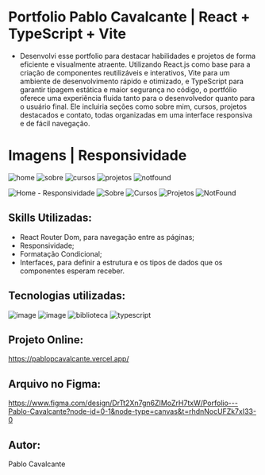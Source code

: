 # Portfolio Pablo Cavalcante | React + TypeScript + Vite

- Desenvolvi esse portfolio para destacar habilidades e projetos de forma eficiente e visualmente atraente. Utilizando React.js como base para a criação de componentes reutilizáveis e interativos, Vite para um ambiente de desenvolvimento rápido e otimizado, e TypeScript para garantir tipagem estática e maior segurança no código, o portfólio oferece uma experiência fluida tanto para o desenvolvedor quanto para o usuário final. Ele incluiria seções como sobre mim, cursos, projetos destacados e contato, todas organizadas em uma interface responsiva e de fácil navegação.

# Imagens | Responsividade
![home](https://github.com/user-attachments/assets/69f79eb6-70e3-47dd-b3e0-73bb95833098)
![sobre](https://github.com/user-attachments/assets/d473c9fd-2304-4f37-8917-e5a3f3574d09)
![cursos](https://github.com/user-attachments/assets/f6567190-f89d-41b5-892b-234bf8cbe357)
![projetos](https://github.com/user-attachments/assets/32de6b94-7a23-4565-8849-db5cd0efb57a)
![notfound](https://github.com/user-attachments/assets/33ffc00d-5cbf-4570-a1ea-b14924d3221c)

![Home - Responsividade](https://github.com/user-attachments/assets/7f89cf32-0822-4f84-8628-a8e99b5652ac)
![Sobre](https://github.com/user-attachments/assets/66f3b602-1ebe-43d0-9ca4-f53e611b9982)
![Cursos](https://github.com/user-attachments/assets/e0a29ecb-f58f-4039-b067-c9cc0c18aa1f)
![Projetos](https://github.com/user-attachments/assets/ea2b9ea7-17de-4af7-bddb-a51e4a31e2dc)
![NotFound](https://github.com/user-attachments/assets/0cbf8c37-028a-4468-b573-c7f9e7bff6a3)


## Skills Utilizadas:
- React Router Dom, para navegação entre as páginas;
- Responsividade;
- Formatação Condicional;
- Interfaces, para definir a estrutura e os tipos de dados que os componentes esperam receber.

## Tecnologias utilizadas:
![image](https://github.com/user-attachments/assets/41cba1c1-fdda-4b11-9094-aedd6308cb95)
![image](https://github.com/user-attachments/assets/ea1d90d6-34b2-4d1e-bce6-1bd492cbe503)
![biblioteca](https://github.com/user-attachments/assets/4c8f0c08-e039-4331-ac58-d4c28b7c1c4c)
![typescript](https://github.com/user-attachments/assets/2eaab1f9-50dd-468a-89e0-e7ec591c9c7b)

## Projeto Online:
https://pablopcavalcante.vercel.app/

## Arquivo no Figma:
https://www.figma.com/design/DrTt2Xn7gn6ZIMoZrH7txW/Porfolio---Pablo-Cavalcante?node-id=0-1&node-type=canvas&t=rhdnNocUFZk7xI33-0

## Autor:
Pablo Cavalcante
